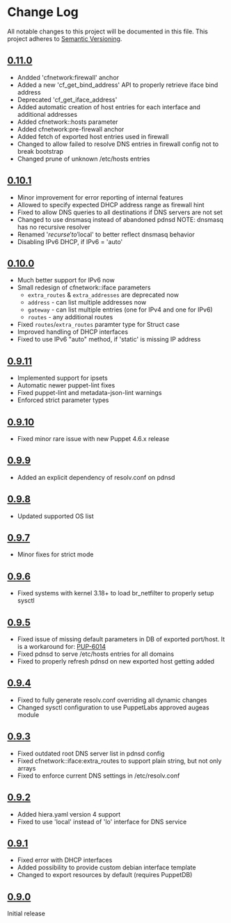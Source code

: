 # Change Log

All notable changes to this project will be documented in this file. This
project adheres to [Semantic Versioning](http://semver.org/).

## [0.11.0]
- Andded 'cfnetwork:firewall' anchor
- Added a new 'cf_get_bind_address' API to properly retrieve iface bind address
- Deprecated 'cf_get_iface_address'
- Added automatic creation of host entries for each interface and additional addresses
- Added cfnetwork::hosts parameter
- Added cfnetwork:pre-firewall anchor
- Added fetch of exported host entries used in firewall
- Changed to allow failed to resolve DNS entries in firewall config
    not to break bootstrap
- Changed prune of unknown /etc/hosts entries

## [0.10.1]
- Minor improvement for error reporting of internal features
- Allowed to specify expected DHCP address range as firewall hint
- Fixed to allow DNS queries to all destinations if DNS servers are not set
- Changed to use dnsmasq instead of abandoned pdnsd
    NOTE: dnsmasq has no recursive resolver
- Renamed '$recurse' to '$local' to better reflect dnsmasq behavior
- Disabling IPv6 DHCP, if IPv6 = 'auto'

## [0.10.0]
- Much better support for IPv6 now
- Small redesign of cfnetwork::iface parameters
    - `extra_routes` & `extra_addresses` are deprecated now
    - `address` - can list multiple addresses now
    - `gateway` - can list multiple entries (one for IPv4 and one for IPv6)
    - `routes` - any additional routes
- Fixed `routes`/`extra_routes` paramter type for Struct case
- Improved handling of DHCP interfaces
- Fixed to use IPv6 "auto" method, if 'static' is missing IP address

## [0.9.11]
- Implemented support for ipsets
- Automatic newer puppet-lint fixes
- Fixed puppet-lint and metadata-json-lint warnings
- Enforced strict parameter types

## [0.9.10]
- Fixed minor rare issue with new Puppet 4.6.x release

## [0.9.9]
- Added an explicit dependency of resolv.conf on pdnsd

## [0.9.8]
- Updated supported OS list

## [0.9.7]

- Minor fixes for strict mode

## [0.9.6]

- Fixed systems with kernel 3.18+ to load br_netfilter to properly setup sysctl

## [0.9.5]

- Fixed issue of missing default parameters in DB of exported port/host.
   It is a workaround for: [PUP-6014](https://tickets.puppetlabs.com/browse/PUP-6014)
- Fixed pdnsd to serve /etc/hosts entries for all domains
- Fixed to properly refresh pdnsd on new exported host getting added

## [0.9.4]

- Fixed to fully generate resolv.conf overriding all dynamic changes
- Changed sysctl configuration to use PuppetLabs approved augeas module

## [0.9.3]

- Fixed outdated root DNS server list in pdnsd config
- Fixed cfnetwork::iface:extra_routes to support plain string, but not only arrays
- Fixed to enforce current DNS settings in /etc/resolv.conf


## [0.9.2]

- Added hiera.yaml version 4 support
- Fixed to use 'local' instead of 'lo' interface for DNS service

## [0.9.1]

- Fixed error with DHCP interfaces
- Added possibility to provide custom debian interface template
- Changed to export resources by default (requires PuppetDB)

## [0.9.0]

Initial release

[0.11.0]: https://github.com/codingfuture/puppet-cfnetwork/releases/tag/v0.11.0
[0.10.1]: https://github.com/codingfuture/puppet-cfnetwork/releases/tag/v0.10.1
[0.10.0]: https://github.com/codingfuture/puppet-cfnetwork/releases/tag/v0.10.0
[0.9.11]: https://github.com/codingfuture/puppet-cfnetwork/releases/tag/v0.9.11
[0.9.10]: https://github.com/codingfuture/puppet-cfnetwork/releases/tag/v0.9.10
[0.9.9]: https://github.com/codingfuture/puppet-cfnetwork/releases/tag/v0.9.9
[0.9.8]: https://github.com/codingfuture/puppet-cfnetwork/releases/tag/v0.9.8
[0.9.7]: https://github.com/codingfuture/puppet-cfnetwork/releases/tag/v0.9.7
[0.9.6]: https://github.com/codingfuture/puppet-cfnetwork/releases/tag/v0.9.6
[0.9.5]: https://github.com/codingfuture/puppet-cfnetwork/releases/tag/v0.9.5
[0.9.4]: https://github.com/codingfuture/puppet-cfnetwork/releases/tag/v0.9.4
[0.9.3]: https://github.com/codingfuture/puppet-cfnetwork/releases/tag/v0.9.3
[0.9.2]: https://github.com/codingfuture/puppet-cfnetwork/releases/tag/v0.9.2
[0.9.1]: https://github.com/codingfuture/puppet-cfnetwork/releases/tag/v0.9.1
[0.9.0]: https://github.com/codingfuture/puppet-cfnetwork/releases/tag/v0.9.0